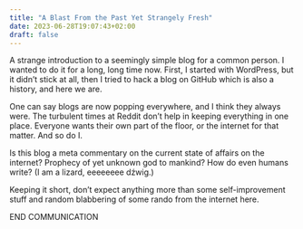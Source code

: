 ```yaml
---
title: "A Blast From the Past Yet Strangely Fresh"
date: 2023-06-28T19:07:43+02:00
draft: false
---
```


A strange introduction to a seemingly simple blog for a common person. I wanted to do it for a long, long time now. First, I started with WordPress, but it didn’t stick at all, then I tried to hack a blog on GitHub which is also a history, and here we are.

One can say blogs are now popping everywhere, and I think they always were. The turbulent times at Reddit don’t help in keeping everything in one place. Everyone wants their own part of the floor, or the internet for that matter. And so do I.

Is this blog a meta commentary on the current state of affairs on the internet? Prophecy of yet unknown god to mankind? How do even humans write? (I am a lizard, eeeeeeee dźwig.)

Keeping it short, don’t expect anything more than some self-improvement stuff and random blabbering of some rando from the internet here.

END COMMUNICATION